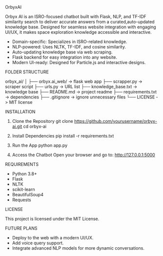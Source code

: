 OrbyxAI

Orbyx AI is an ISRO-focused chatbot built with Flask, NLP, and TF-IDF similarity search to
deliver accurate answers from a curated,auto-updated knowledge base. Designed for seamless
website integration with engaging UI/UX, it makes space exploration knowledge accessible
and interactive.


- Domain-specific: Specializes in ISRO-related knowledge.
- NLP-powered: Uses NLTK, TF-IDF, and cosine similarity.
- Auto-updating knowledge base via web scraping.
- Flask backend for easy integration into any website.
- Modern UI-ready: Designed for Particle.js and interactive designs.



FOLDER STRUCTURE

orbyx_ai/
│
├── orbyx.ai_web/        -> flask web app
├── scrapper.py          -> scraper script
├── urls.py              -> URL list
├── knowledge_base.txt   -> knowledge base
├── README.md            -> project readme
├── requirements.txt     -> dependencies
├── .gitignore           -> ignore unnecessary files
└── LICENSE              -> MIT license



INSTALLATION

1. Clone the Repository
   git clone https://github.com/yourusername/orbyx-ai.git
   cd orbyx-ai

2. Install Dependencies
   pip install -r requirements.txt

3. Run the App
   python app.py

4. Access the Chatbot
   Open your browser and go to:
   http://127.0.0.1:5000



REQUIREMENTS 

- Python 3.8+
- Flask
- NLTK
- scikit-learn
- BeautifulSoup4
- Requests



LICENSE

This project is licensed under the MIT License.



FUTURE PLANS

- Deploy to the web with a modern UI/UX.
- Add voice query support.
- Integrate advanced NLP models for more dynamic conversations.
